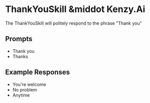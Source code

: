 # ThankYouSkill &middot Kenzy.Ai

The ThankYouSkill will politely respond to the phrase "Thank you"

## Prompts

* Thank you
* Thanks

## Example Responses

* You're welcome
* No problem
* Anytime